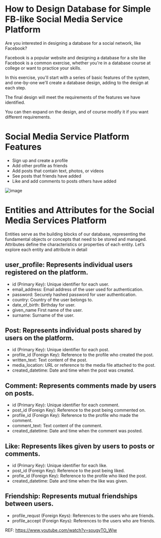 # How to Design Database for Simple FB-like Social Media Service Platform
Are you interested in designing a database for a social network, like Facebook?

Facebook is a popular website and designing a database for a site like Facebook is a common exercise, 
whether you're in a database course at college or want to practice your skills.

In this exercise, you'll start with a series of basic features of the system, and one-by-one we'll create a 
database design, adding to the design at each step.

The final design will meet the requirements of the features we have identified.

You can then expand on the design, and of course modify it if you want different requirements.

# Social Media Service Platform Features

* Sign up and create a profile
* Add other profile as friends
* Add posts that contain text, photos, or videos
* See posts that friends have added
* Like and add comments to posts others have added

![image](https://github.com/alexntwu/mssql-sns/assets/1982325/734f5150-10a1-4474-aa57-4347799269d2)

# Entities and Attributes for the Social Media Services Platform
Entities serve as the building blocks of our database, representing the fundamental objects or concepts that need to be stored and managed. Attributes define the characteristics or properties of each entity. Let’s explore each entity and attribute in detail

## user_profile: Represents individual users registered on the platform.
* id (Primary Key): Unique identifier for each user.
* email_address: Email address of the user used for authentication.
* password: Securely hashed password for user authentication.
* country: Country of the user belongs to.
* date_of_birth: Birthday for user.
* given_name First name of the user.
* surname: Surname of the user.

## Post: Represents individual posts shared by users on the platform.
* id (Primary Key): Unique identifier for each post.
* profile_id (Foreign Key): Reference to the profile who created the post.
* written_text: Text content of the post.
* media_location: URL or reference to the media file attached to the post.
* created_datetime: Date and time when the post was created.

## Comment: Represents comments made by users on posts.
* id (Primary Key): Unique identifier for each comment.
* post_id (Foreign Key): Reference to the post being commented on.
* profile_id (Foreign Key): Reference to the profile who made the comment.
* comment_text: Text content of the comment.
* created_datetime: Date and time when the comment was posted.

## Like: Represents likes given by users to posts or comments.
* id (Primary Key): Unique identifier for each like.
* post_id (Foreign Key): Reference to the post being liked.
* profie_id (Foreign Key): Reference to the profile who liked the post.
* created_datetime: Date and time when the like was given.

## Friendship: Represents mutual friendships between users.
* profile_requst (Foreign Keys): References to the users who are friends.
* profile_accept (Foreign Keys): References to the users who are friends.


REF: https://www.youtube.com/watch?v=sougyTO_Wjw
